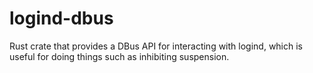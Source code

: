 # logind-dbus

Rust crate that provides a DBus API for interacting with logind, which is useful for doing things such as inhibiting suspension.
